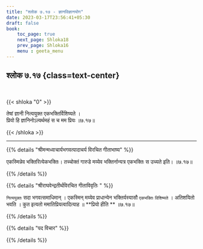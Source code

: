 ```yaml
---
title: "श्लोक ७.१७ - ज्ञानविज्ञानयोग"
date: 2023-03-17T23:56:41+05:30
draft: false
book:
    toc_page: true
    next_page: Shloka18
    prev_page: Shloka16
    menu : geeta_menu
---
```




## श्लोक ७.१७ {class=text-center}

<br/>

{{< shloka  "0"  >}}

तेषां ज्ञानी नित्ययुक्त एकभक्तिर्विशिष्यते ।  
प्रियो हि ज्ञानिनोऽत्यर्थमहं स च मम प्रियः ॥७.१७॥

{{< /shloka >}}

---


{{% details "श्रीमन्मध्वाचार्यभगवत्पादाचर्य विरचित  गीताभाष्य" %}}

एकस्मिन्नेव भक्तिरित्येकभक्तिः। 
तच्चोक्तं गारुडे मय्येव भक्तिर्नान्यत्र एकभक्तिः स उच्यते इति। ॥७.१७॥

{{% /details %}}



{{% details "श्रीराघवेन्द्रतीर्थविरचित गीताविवृतिः " %}}

`नित्ययुक्तः` सदा भगवत्समाधिमान्‌ । एकस्मिन्‌ मय्येव प्राधान्येन
भक्तिर्यस्यासौ `एकभक्तिः` `विशिष्यते` । अतिशयितो भवति । कुत इत्यतो
ममातिप्रियत्वादित्याह ॥ **प्रियो हीति ** ॥७.१७॥

{{% /details %}}



{{% details "पद विचार" %}}


{{% /details %}}

